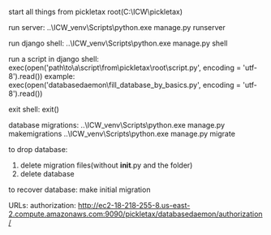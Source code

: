 start all things from pickletax root(C:\ICW\pickletax)

run server:
..\ICW_venv\Scripts\python.exe manage.py runserver

run django shell:
..\ICW_venv\Scripts\python.exe manage.py shell

run a script in django shell:
exec(open('path\\to\\a\\script\\from\\pickletax\\root\\script.py', encoding = 'utf-8').read())
example:
exec(open('databasedaemon\\fill_database_by_basics.py', encoding = 'utf-8').read())

exit shell:
exit()

database migrations:
..\ICW_venv\Scripts\python.exe manage.py makemigrations
..\ICW_venv\Scripts\python.exe manage.py migrate

to drop database:
1) delete migration files(without __init__.py and the folder)
2) delete database

to recover database:
make initial migration

URLs:
authorization:
http://ec2-18-218-255-8.us-east-2.compute.amazonaws.com:9090/pickletax/databasedaemon/authorization/
